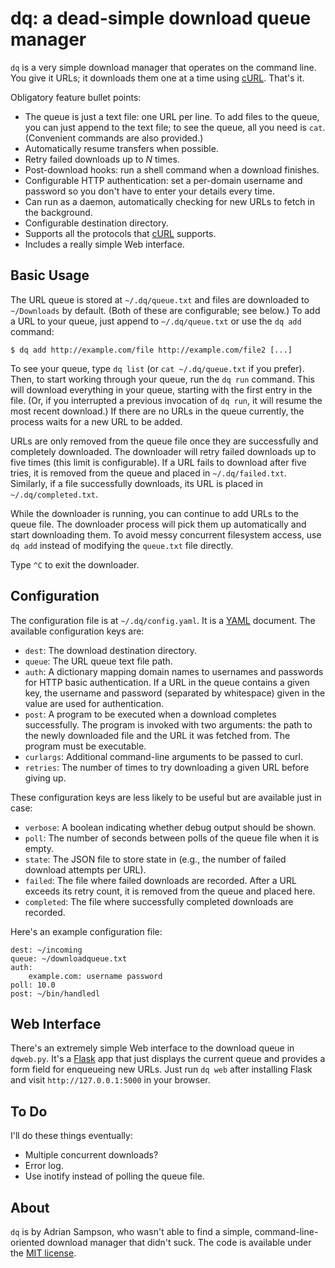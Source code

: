 dq: a dead-simple download queue manager
========================================

`dq` is a very simple download manager that operates on the command line. You
give it URLs; it downloads them one at a time using [cURL][]. That's it.

Obligatory feature bullet points:

* The queue is just a text file: one URL per line. To add files to the queue,
  you can just append to the text file; to see the queue, all you need is `cat`.
  (Convenient commands are also provided.)
* Automatically resume transfers when possible.
* Retry failed downloads up to *N* times.
* Post-download hooks: run a shell command when a download finishes.
* Configurable HTTP authentication: set a per-domain username and password so
  you don't have to enter your details every time.
* Can run as a daemon, automatically checking for new URLs to fetch in the
  background.
* Configurable destination directory.
* Supports all the protocols that [cURL][] supports.
* Includes a really simple Web interface.

Basic Usage
-----------

The URL queue is stored at `~/.dq/queue.txt` and files are downloaded to
`~/Downloads` by default. (Both of these are configurable; see below.) To add a
URL to your queue, just append to `~/.dq/queue.txt` or use the `dq add`
command:

    $ dq add http://example.com/file http://example.com/file2 [...]

To see your queue, type `dq list` (or `cat ~/.dq/queue.txt` if you prefer).
Then, to start working through your queue, run the `dq run` command. This will
download everything in your queue, starting with the first entry in the file.
(Or, if you interrupted a previous invocation of `dq run`, it will resume the
most recent download.) If there are no URLs in the queue currently, the process
waits for a new URL to be added.

URLs are only removed from the queue file once they are successfully and
completely downloaded. The downloader will retry failed downloads up to five
times (this limit is configurable). If a URL fails to download after five
tries, it is removed from the queue and placed in `~/.dq/failed.txt`.
Similarly, if a file successfully downloads, its URL is placed in
`~/.dq/completed.txt`.

While the downloader is running, you can continue to add URLs to the queue
file. The downloader process will pick them up automatically and start
downloading them. To avoid messy concurrent filesystem access, use `dq add`
instead of modifying the `queue.txt` file directly.

Type `^C` to exit the downloader.

Configuration
-------------

The configuration file is at `~/.dq/config.yaml`. It is a [YAML][] document.
The available configuration keys are:

* `dest`: The download destination directory.
* `queue`: The URL queue text file path.
* `auth`: A dictionary mapping domain names to usernames and passwords for HTTP
  basic authentication. If a URL in the queue contains a given key, the username
  and password (separated by whitespace) given in the value are used for
  authentication.
* `post`: A program to be executed when a download completes successfully. The
  program is invoked with two arguments: the path to the newly downloaded file
  and the URL it was fetched from. The program must be executable.
* `curlargs`: Additional command-line arguments to be passed to curl.
* `retries`: The number of times to try downloading a given URL before giving
  up.

These configuration keys are less likely to be useful but are available just in case:

* `verbose`: A boolean indicating whether debug output should be shown.
* `poll`: The number of seconds between polls of the queue file when it is
  empty.
* `state`: The JSON file to store state in (e.g., the number of failed download
  attempts per URL).
* `failed`: The file where failed downloads are recorded. After a URL exceeds
  its retry count, it is removed from the queue and placed here.
* `completed`: The file where successfully completed downloads are recorded.

Here's an example configuration file:

    dest: ~/incoming
    queue: ~/downloadqueue.txt
    auth:
        example.com: username password
    poll: 10.0
    post: ~/bin/handledl

Web Interface
-------------

There's an extremely simple Web interface to the download queue in `dqweb.py`.
It's a [Flask][flask] app that just displays the current queue and provides a
form field for enqueueing new URLs. Just run `dq web` after installing Flask
and visit `http://127.0.0.1:5000` in your browser.

[flask]: http://flask.pocoo.org/

To Do
-----

I'll do these things eventually:

* Multiple concurrent downloads?
* Error log.
* Use inotify instead of polling the queue file.

About
-----

`dq` is by Adrian Sampson, who wasn't able to find a simple,
command-line-oriented download manager that didn't suck. The code is available
under the [MIT license][].

[curl]: http://curl.haxx.se/
[yaml]: http://yaml.org/
[mit license]: http://www.opensource.org/licenses/mit-license.php
